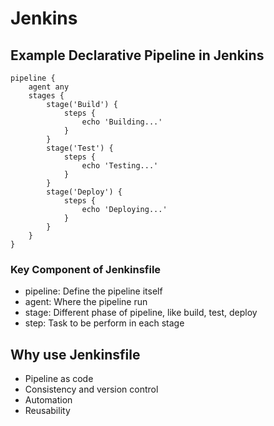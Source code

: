 # Jenkins

## Example Declarative Pipeline in Jenkins
```
pipeline {
    agent any 
    stages {
        stage('Build') {
            steps {
                echo 'Building...'
            }
        }
        stage('Test') {
            steps {
                echo 'Testing...'
            }
        }
        stage('Deploy') {
            steps {
                echo 'Deploying...'
            }
        }
    }
}
```

### Key Component of Jenkinsfile
- pipeline: Define the pipeline itself
- agent: Where the pipeline run
- stage: Different phase of pipeline, like build, test, deploy
- step: Task to be perform in each stage

## Why use Jenkinsfile
- Pipeline as code
- Consistency and version control
- Automation
- Reusability